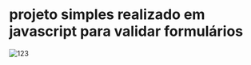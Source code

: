 # projeto simples realizado em javascript para validar formulários
![123](https://user-images.githubusercontent.com/63603331/140539361-e6ced451-9dff-4ce0-adea-ca27f8a32d98.PNG)
